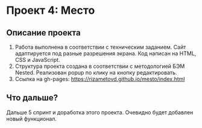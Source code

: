 # Проект 4: Место

## Описание проекта
1. Работа выполнена в соответствии с техническим заданием. Сайт адаптируется под разные разрешения экрана. Код написан на HTML, CSS и JavaScript.
2. Структура проекта создана в соответствии с методологией БЭМ Nested. Реализован popup по клику на кнопку редактировать.
3. Ссылка на gh-pages: https://rizametovd.github.io/mesto/index.html


## Что дальше?
Дальше 5 спринт и доработка этого проекта. Очевидно будет добавлен новый функционал.
